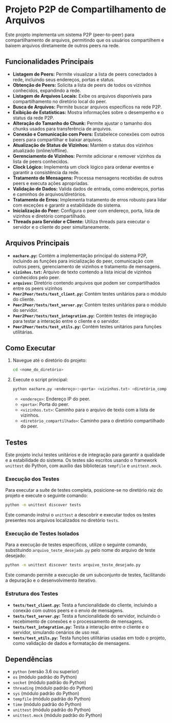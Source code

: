 # Projeto P2P de Compartilhamento de Arquivos

Este projeto implementa um sistema P2P (peer-to-peer) para compartilhamento de arquivos, permitindo que os usuários compartilhem e baixem arquivos diretamente de outros peers na rede.

## Funcionalidades Principais

- **Listagem de Peers:** Permite visualizar a lista de peers conectados à rede, incluindo seus endereços, portas e status.
- **Obtenção de Peers:** Solicita a lista de peers de todos os vizinhos conhecidos, expandindo a rede.
- **Listagem de Arquivos Locais:** Exibe os arquivos disponíveis para compartilhamento no diretório local do peer.
- **Busca de Arquivos:** Permite buscar arquivos específicos na rede P2P.
- **Exibição de Estatísticas:** Mostra informações sobre o desempenho e o status da rede P2P.
- **Alteração do Tamanho do Chunk:** Permite ajustar o tamanho dos chunks usados para transferência de arquivos.
- **Conexão e Comunicação com Peers:** Estabelece conexões com outros peers para compartilhar e baixar arquivos.
- **Atualização de Status de Vizinhos:** Mantém o status dos vizinhos atualizado (online/offline).
- **Gerenciamento de Vizinhos:** Permite adicionar e remover vizinhos da lista de peers conhecidos.
- **Clock Lógico:** Implementa um clock lógico para ordenar eventos e garantir a consistência da rede.
- **Tratamento de Mensagens:** Processa mensagens recebidas de outros peers e executa ações apropriadas.
- **Validação de Dados:** Valida dados de entrada, como endereços, portas e caminhos de arquivos/diretórios.
- **Tratamento de Erros:** Implementa tratamento de erros robusto para lidar com exceções e garantir a estabilidade do sistema.
- **Inicialização do Peer:** Configura o peer com endereço, porta, lista de vizinhos e diretório compartilhado.
- **Threads para Servidor e Cliente:** Utiliza threads para executar o servidor e o cliente do peer simultaneamente.

## Arquivos Principais

- **`eachare.py`:** Contém a implementação principal do sistema P2P, incluindo as funções para inicialização do peer, comunicação com outros peers, gerenciamento de vizinhos e tratamento de mensagens.
- **`vizinhos.txt`:** Arquivo de texto contendo a lista inicial de vizinhos conhecidos pelo peer.
- **`arquivos`:** Diretório contendo arquivos que podem ser compartilhados entre os peers vizinhos
- **`Peer2Peer/tests/test_client.py`:** Contém testes unitários para o módulo do cliente.
- **`Peer2Peer/tests/test_server.py`:** Contém testes unitários para o módulo do servidor.
- **`Peer2Peer/tests/test_integration.py`:** Contém testes de integração para testar a interação entre o cliente e o servidor.
- **`Peer2Peer/tests/test_utils.py`:** Contém testes unitários para funções utilitárias.

## Como Executar

1.  Navegue até o diretório do projeto:

    ```bash
    cd <nome_do_diretório>
    ```

2.  Execute o script principal:

    ```bash
    python eachare.py <endereço>:<porta> <vizinhos.txt> <diretório_compartilhado>
    ```

    - `<endereço>`: Endereço IP do peer.
    - `<porta>`: Porta do peer.
    - `<vizinhos.txt>`: Caminho para o arquivo de texto com a lista de vizinhos.
    - `<diretório_compartilhado>`: Caminho para o diretório compartilhado do peer.

## Testes

Este projeto inclui testes unitários e de integração para garantir a qualidade e a estabilidade do sistema. Os testes são escritos usando o framework `unittest` do Python, com auxílio das bibliotecas `tempfile` e `unittest.mock`.

### Execução dos Testes

Para executar a suíte de testes completa, posicione-se no diretório raiz do projeto e execute o seguinte comando:

```bash
python -m unittest discover tests
```


Este comando instrui o `unittest` a descobrir e executar todos os testes presentes nos arquivos localizados no diretório `tests`.

### Execução de Testes Isolados

Para a execução de testes específicos, utilize o seguinte comando, substituindo `arquivo_teste_desejado.py` pelo nome do arquivo de teste desejado:

```bash
python -m unittest discover tests arquivo_teste_desejado.py
```

Este comando permite a execução de um subconjunto de testes, facilitando a depuração e o desenvolvimento iterativo.

### Estrutura dos Testes

- **`tests/test_client.py`:** Testa a funcionalidade do cliente, incluindo a conexão com outros peers e o envio de mensagens.
- **`tests/test_server.py`:** Testa a funcionalidade do servidor, incluindo o recebimento de conexões e o processamento de mensagens.
- **`tests/test_integration.py`:** Testa a interação entre o cliente e o servidor, simulando cenários de uso real.
- **`tests/test_utils.py`:** Testa funções utilitárias usadas em todo o projeto, como validação de dados e formatação de mensagens.

## Dependências

- `python` (versão 3.6 ou superior)
- `os` (módulo padrão do Python)
- `socket` (módulo padrão do Python)
- `threading` (módulo padrão do Python)
- `sys` (módulo padrão do Python)
- `tempfile` (módulo padrão do Python)
- `time` (módulo padrão do Python)
- `unittest` (módulo padrão do Python)
- `unittest.mock` (módulo padrão do Python)
````
